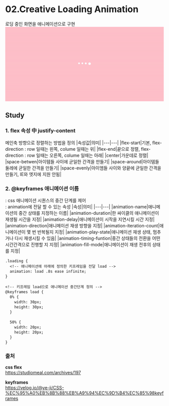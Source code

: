 # 02.Creative Loading Animation
로딩 중인 화면을 애니메이션으로 구현   
<img src="./assets/video.gif">

## Study
### 1. flex 속성 中 justify-content
메인축 방향으로 정렬하는 방법을 정의 
|속성값|의미|
|---|---|
|flex-start|기본, flex-direction : row 일때는 왼쪽, colume 일때는 위|
|flex-end|끝으로 정렬, flex-direction : row 일때는 오른쪽, colume 일때는 아래|
|center|가운데로 정렬|
|space-betwen|아이템들 사이에 균일한 간격을 만들기|
|space-around|아이템들 둘레에 균일한 간격을 만들기|
|space-evenly|아이엠들 사이와 양끝에 균일한 간격을 만들기, IE와 엣지에 지원 안됨|

### 2. @keyframes 애니메이션 이름
: css 애니메이션 시퀀스의 중간 단계를 제어  
: animation에 전달 할 수 있는 속성
|속성|의미|
|---|---|
|animation-name|애니메이션의 중간 상태를 지정하는 이름|
|animation-duration|한 싸이클의 애니메이션이 재생될 시간을 지정|
|animation-delay|애니메이션이 시작을 지연시킬 시간 지정|
|animation-direction|애니메이션 재생 방향을 지정|
|animation-iteration-count|애니메이션이 몇 번 반복될지 지정|
|animation-play-state|애니메이션 재생 상태, 멈추거나 다시 재생시킬 수 있음|
|animation-timing-funtion|중간 상태들의 전환을 어떤 시간간격으로 진행할 지 지정|
|animation-fill-mode|애니메이션이 재생 전후의 상태를 지정|

```
.loading {
  <!-- 애니메이션에 아래에 정의한 키프레임을 전달 load -->
  animation: load .8s ease infinite;
}

<!-- 키프레임 load으로 애니메이션 중간단계 정의 -->
@keyframes load {
  0% {
    width: 30px;
    height: 30px;
  }

  50% {
    width: 20px;
    height: 20px;
  }
}
```


### 출처
**css flex**  
https://studiomeal.com/archives/197

**keyframes**  
https://velog.io/@ye-ji/CSS-%EC%95%A0%EB%8B%88%EB%A9%94%EC%9D%B4%EC%85%98keyframes  


 